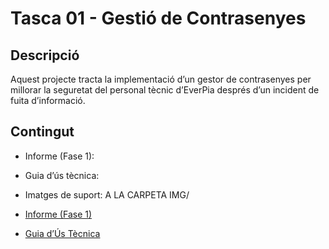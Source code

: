 
# Tasca 01 - Gestió de Contrasenyes

## Descripció
Aquest projecte tracta la implementació d’un gestor de contrasenyes per millorar la seguretat del personal tècnic d’EverPia després d’un incident de fuita d’informació.

## Contingut
- Informe (Fase 1):
- Guia d’ús tècnica:
- Imatges de suport: A LA CARPETA IMG/

- [Informe (Fase 1)](informe/README.md)
- [Guia d’Ús Tècnica](guia/README.md)
